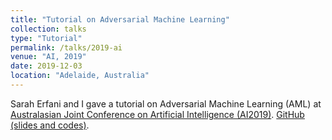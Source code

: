 ```yaml
---
title: "Tutorial on Adversarial Machine Learning"
collection: talks
type: "Tutorial"
permalink: /talks/2019-ai
venue: "AI, 2019"
date: 2019-12-03
location: "Adelaide, Australia"
---
```

Sarah Erfani and I gave a tutorial on Adversarial Machine Learning (AML) at <a href="http://nugget.unisa.edu.au/AI2019/index.php#" target="_blank">Australasian Joint Conference on Artificial Intelligence (AI2019)</a>. <a href="https://github.com/xingjunm/AI2019_Tutorial_on_Adversarial_Machine_Learning" target="_blank">GitHub (slides and codes)</a>.

